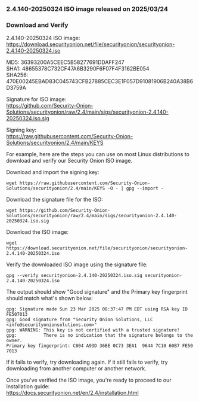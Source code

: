 ### 2.4.140-20250324 ISO image released on 2025/03/24


### Download and Verify

2.4.140-20250324 ISO image:  
https://download.securityonion.net/file/securityonion/securityonion-2.4.140-20250324.iso
 
MD5: 36393200A5CEEC5B58277691DDAFF247  
SHA1: 48655378C732CF47A6B3290F6F07F4F3162BE054  
SHA256: 470E00245EBAD83C045743CFB27885CEC3E1F057D91081906B240A38B6D3759A  

Signature for ISO image:  
https://github.com/Security-Onion-Solutions/securityonion/raw/2.4/main/sigs/securityonion-2.4.140-20250324.iso.sig

Signing key:  
https://raw.githubusercontent.com/Security-Onion-Solutions/securityonion/2.4/main/KEYS  

For example, here are the steps you can use on most Linux distributions to download and verify our Security Onion ISO image.

Download and import the signing key:  
```
wget https://raw.githubusercontent.com/Security-Onion-Solutions/securityonion/2.4/main/KEYS -O - | gpg --import -  
```

Download the signature file for the ISO:  
```
wget https://github.com/Security-Onion-Solutions/securityonion/raw/2.4/main/sigs/securityonion-2.4.140-20250324.iso.sig
```

Download the ISO image:  
```
wget https://download.securityonion.net/file/securityonion/securityonion-2.4.140-20250324.iso
```

Verify the downloaded ISO image using the signature file:  
```
gpg --verify securityonion-2.4.140-20250324.iso.sig securityonion-2.4.140-20250324.iso
```

The output should show "Good signature" and the Primary key fingerprint should match what's shown below:
```
gpg: Signature made Sun 23 Mar 2025 08:37:47 PM EDT using RSA key ID FE507013
gpg: Good signature from "Security Onion Solutions, LLC <info@securityonionsolutions.com>"
gpg: WARNING: This key is not certified with a trusted signature!
gpg:          There is no indication that the signature belongs to the owner.
Primary key fingerprint: C804 A93D 36BE 0C73 3EA1  9644 7C10 60B7 FE50 7013
```

If it fails to verify, try downloading again. If it still fails to verify, try downloading from another computer or another network.

Once you've verified the ISO image, you're ready to proceed to our Installation guide:  
https://docs.securityonion.net/en/2.4/installation.html
